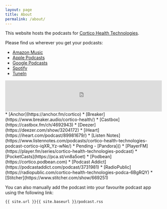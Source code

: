 ```yaml
---
layout: page
title: About
permalink: /about/
---
```


This website hosts the podcasts for [Cortico Health Technologies](https://cortico.health).

Please find us wherever you get your podcasts:

* [Amazon Music](https://music.amazon.com/podcasts/a78dffa2-bfe4-4dc2-9e81-e16b6c8a00e6)
* [Apple Podcasts](https://podcasts.apple.com/podcast/cortico-health-technologies-podcast/id1598415656)
* [Google Podcasts](https://podcasts.google.com/feed/aHR0cHM6Ly9jb3J0aWNvLWhlYWx0aC5naXRodWIuaW8vY29ydGljby1wb2RjYXN0L3BvZGNhc3QucnNz)
* [Spotify](https://open.spotify.com/show/5U007qsCkUF3ZXmdmi15m9)
* [TuneIn](https://tunein.com/podcasts/p1588962/)
<iframe src="https://tunein.com/embed/player/p1588962/" style="width:100%; height:100px;" scrolling="no" frameborder="no"></iframe>
* [Anchor](https://anchor.fm/cortico)
* [Breaker](https://www.breaker.audio/cortico-health/)
* [Castbox](https://castbox.fm/ch/4692943)
* [Deezer](https://deezer.com/show/3204172)
* [iHeart](https://iheart.com/podcast/89981679/)
* [Listen Notes](https://www.listennotes.com/podcasts/cortico-health-technologies-podcast-cortico-iqXR_Yz-wNe/)
* Pending - [Pandora]()
* [PlayerFM](https://player.fm/series/cortico-health-technologies-podcast)
* [PocketCasts](https://pca.st/vn8a5oet)
* [Podbean](https://cortico.podbean.com)
* [Podcast Addict](https://podcastaddict.com/podcast/3731981)
* [RadioPublic](https://radiopublic.com/cortico-health-technologies-podca-6BgRQY)
* [Stitcher](https://www.stitcher.com/show/669251)

You can also manually add the podcast into your favourite podcast app using the following link:

`{{ site.url }}{{ site.baseurl }}/podcast.rss`